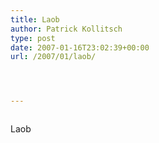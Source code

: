 ```yaml
---
title: Laob
author: Patrick Kollitsch
type: post
date: 2007-01-16T23:02:39+00:00
url: /2007/01/laob/




---
```

<div class="flickr">
  <a href="http://www.flickr.com/photos/schreibblogade/360066051/"><img src="//farm1.static.flickr.com/153/360066051_62aa509d21.jpg" class="flickr-photo" alt="" /></a></p> 
  
  <p>
    Laob
  </p>
</div>
